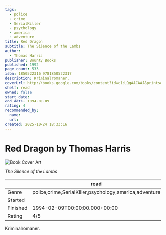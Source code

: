 ```yaml
---
tags:
  - police
  - crime
  - SerialKiller
  - psychology
  - america
  - adventure
title: Red Dragon
subtitle: The Silence of the Lambs
author:
  - Thomas Harris
publisher: Bounty Books
published: 1992
page_count: 533
isbn: 1850522316 9781850522317
description: Kriminalromaner.
coverUrl: http://books.google.com/books/content?id=c1qLQgAACAAJ&printsec=frontcover&img=1&zoom=1&source=gbs_api
shelf: read
owned: false
start_date:
end_date: 1994-02-09
rating: 4
recommended_by:
  name:
  url:
created: 2025-10-24 18:33:16
---
```


# Red Dragon by Thomas Harris

![Book Cover Art](http://books.google.com/books/content?id=c1qLQgAACAAJ&printsec=frontcover&img=1&zoom=1&source=gbs_api)

_The Silence of the Lambs_

| &nbsp; | read | 
| --- | --- |
| Genre | police,crime,SerialKiller,psychology,america,adventure |
| Started |  |
| Finished | 1994-02-09T00:00:00.000+00:00 |
| Rating | 4/5 |

Kriminalromaner.